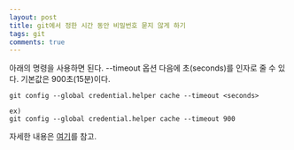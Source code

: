 ```yaml
---
layout: post
title: git에서 정한 시간 동안 비밀번호 묻지 않게 하기
tags: git
comments: true
---
```

  
아래의 명령을 사용하면 된다. --timeout 옵션 다음에 초(seconds)를 인자로 줄 수 있다. 기본값은 900초(15분)이다.
  
~~~
git config --global credential.helper cache --timeout <seconds>

ex)
git config --global credential.helper cache --timeout 900
~~~
  
자세한 내용은 [여기](https://git-scm.com/book/ko/v2/Git-%EB%8F%84%EA%B5%AC-Credential-%EC%A0%80%EC%9E%A5%EC%86%8C)를 참고.
  